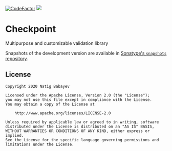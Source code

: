 [![CodeFactor](https://www.codefactor.io/repository/github/natiginfo/checkpoint/badge)](https://www.codefactor.io/repository/github/natiginfo/checkpoint)
![](https://github.com/natiginfo/Checkpoint/workflows/Snapshot%20CI/badge.svg)

# Checkpoint

Multipurpose and customizable validation library

Snapshots of the development version are available in [Sonatype's `snapshots` repository][snap].

## License

```
Copyright 2020 Natig Babayev

Licensed under the Apache License, Version 2.0 (the "License");
you may not use this file except in compliance with the License.
You may obtain a copy of the License at

    http://www.apache.org/licenses/LICENSE-2.0

Unless required by applicable law or agreed to in writing, software
distributed under the License is distributed on an "AS IS" BASIS,
WITHOUT WARRANTIES OR CONDITIONS OF ANY KIND, either express or implied.
See the License for the specific language governing permissions and
limitations under the License.
```
[snap]: https://oss.sonatype.org/content/repositories/snapshots/
